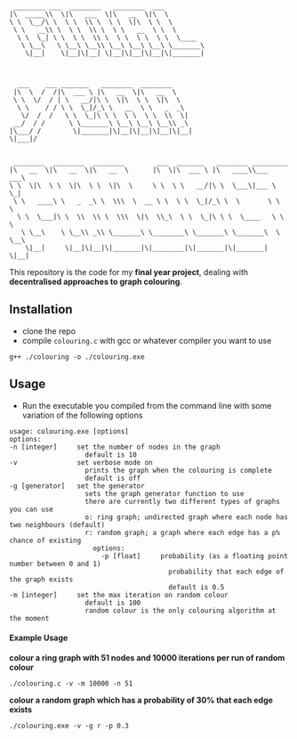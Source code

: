 ```

 ________ ___  ________   ________  ___                                  
|\  _____\\  \|\   ___  \|\   __  \|\  \                                 
\ \  \__/\ \  \ \  \\ \  \ \  \|\  \ \  \                                
 \ \   __\\ \  \ \  \\ \  \ \   __  \ \  \                               
  \ \  \_| \ \  \ \  \\ \  \ \  \ \  \ \  \____                          
   \ \__\   \ \__\ \__\\ \__\ \__\ \__\ \_______\                        
    \|__|    \|__|\|__| \|__|\|__|\|__|\|_______|                        
                                                                         
                                                                         
                                                                         
  ___    ___ _______   ________  ________                                
 |\  \  /  /|\  ___ \ |\   __  \|\   __  \                               
 \ \  \/  / | \   __/|\ \  \|\  \ \  \|\  \                              
  \ \    / / \ \  \_|/_\ \   __  \ \   _  _\                             
   \/  /  /   \ \  \_|\ \ \  \ \  \ \  \\  \|                            
 __/  / /      \ \_______\ \__\ \__\ \__\\ _\                            
|\___/ /        \|_______|\|__|\|__|\|__|\|__|                           
\|___|/                                                                  
                                                                         
                                                                         
 ________  ________  ________        ___  _______   ________ _________   
|\   __  \|\   __  \|\   __  \      |\  \|\  ___ \ |\   ____\\___   ___\ 
\ \  \|\  \ \  \|\  \ \  \|\  \     \ \  \ \   __/|\ \  \___\|___ \  \_| 
 \ \   ____\ \   _  _\ \  \\\  \  __ \ \  \ \  \_|/_\ \  \       \ \  \  
  \ \  \___|\ \  \\  \\ \  \\\  \|\  \\_\  \ \  \_|\ \ \  \____   \ \  \ 
   \ \__\    \ \__\\ _\\ \_______\ \________\ \_______\ \_______\  \ \__\
    \|__|     \|__|\|__|\|_______|\|________|\|_______|\|_______|   \|__|

```

This repository is the code for my **final year project**, dealing with **decentralised approaches to graph colouring**.

## Installation

- clone the repo
- compile `colouring.c` with gcc or whatever compiler you want to use
```
g++ ./colouring -o ./colouring.exe
```

## Usage

- Run the executable you compiled from the command line with some variation of the following options
```
usage: colouring.exe [options]
options:
-n [integer]     set the number of nodes in the graph
                   default is 10
-v               set verbose mode on
                   prints the graph when the colouring is complete
                   default is off
-g [generator]   set the generator
                   sets the graph generator function to use
                   there are currently two different types of graphs you can use
                   o: ring graph; undirected graph where each node has two neighbours (default)
                   r: random graph; a graph where each edge has a p% chance of existing
                     options:
                       -p [float]     probability (as a floating point number between 0 and 1)
                                        probability that each edge of the graph exists
                                        default is 0.5
-m [integer]     set the max iteration on random colour
                   default is 100
                   random colour is the only colouring algorithm at the moment
```

#### Example Usage
**colour a ring graph with 51 nodes and 10000 iterations per run of random colour**
```
./colouring.c -v -m 10000 -n 51
```
**colour a random graph which has a probability of 30% that each edge exists**
```
./colouring.exe -v -g r -p 0.3
```
